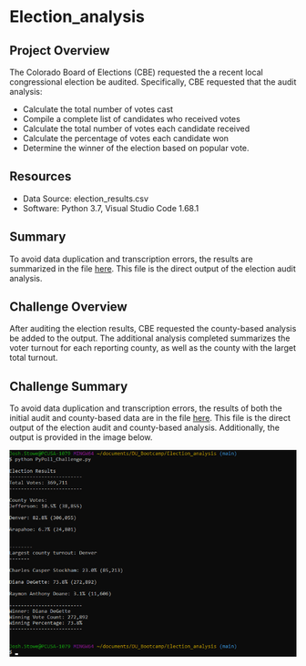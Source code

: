 # Election_analysis

## Project Overview
The Colorado Board of Elections (CBE) requested the a recent local congressional election be audited. Specifically, CBE requested that the audit analysis:
- Calculate the total number of votes cast 
- Compile a complete list of candidates who received votes
- Calculate the total number of votes each candidate received
- Calculate the percentage of votes each candidate won
- Determine the winner of the election based on popular vote.

## Resources
* Data Source: election_results.csv
* Software: Python 3.7, Visual Studio Code 1.68.1

## Summary
To avoid data duplication and transcription errors, the results are summarized in the file [here](analysis/election_analysis.txt). This file is the direct output of the election audit analysis.

## Challenge Overview
After auditing the election results, CBE requested the county-based analysis be added to the output. The additional analysis completed summarizes the voter turnout for each reporting county, as well as the county with the larget total turnout. 

## Challenge Summary
To avoid data duplication and transcription errors, the results of both the initial audit and county-based data are in the file [here](analysis/election_analysis_challenge.txt). This file is the direct output of the election audit and county-based analysis. Additionally, the output is provided in the image below. 

![image](/Resources/Election_results.png)
